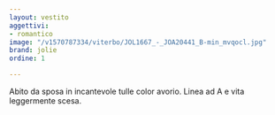 ```yaml
---
layout: vestito
aggettivi:
- romantico
image: "/v1570787334/viterbo/JOL1667_-_JOA20441_B-min_mvqocl.jpg"
brand: jolie
ordine: 1

---
```

Abito da sposa in incantevole tulle color avorio. Linea ad A e vita leggermente scesa.